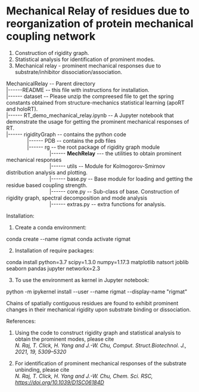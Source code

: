 # Mechanical Relay of residues due to reorganization of protein mechanical coupling network

1. Construction of rigidity graph.
2. Statistical analysis for identification of prominent modes.
3. Mechanical relay - prominent mechanical responses due to substrate/inhibitor dissociation/association.

MechanicalRelay -- Parent directory <br>
|------README -- this file with instructions for installation.<br>
|------	dataset -- Please unzip the compreesed file to get the spring constants obtained from structure-mechanics statistical learning (apoRT and holoRT).<br>
|------	RT_demo_mechanical_relay.ipynb -- A Jupyter notebook that demonstrate the usage for getting the prominent mechanical responses of RT.<br>
|------	rigidityGraph -- contains the python code<br>
    |------	PDB -- contains the pdb files<br>
    |------	rg -- the root package of rigidity graph module<br>
    	    |------ **MechRelay**  --- the utilities to obtain prominent mechanical responses<br>
    	    |------	utils -- Module for Kolmogorov-Smirnov distribution analysis and plotting.<br>
    	    |------	base.py -- Base module for loading and getting the residue based coupling strength.<br>
    	    |------	core.py -- Sub-class of base. Construction of rigidity graph, spectral decomposition and mode analysis<br>
    	    |------	extras.py -- extra functions for analysis.<br>


Installation:

1. Create a conda environment:

conda create --name rigmat
conda activate rigmat

2. Installation of require packages:

conda install python=3.7 scipy=1.3.0 numpy=1.17.3 matplotlib natsort joblib seaborn pandas jupyter networkx=2.3

3. To use the environment as kernel in Jupyter notebook:

python -m ipykernel install --user --name rigmat --display-name "rigmat"

Chains of spatially contiguous residues are found to exhibit prominent changes in their mechanical rigidity upon substrate binding or dissociation.


References: 

1. Using the code to construct rigidity graph and statistical analysis to obtain the prominent modes, 
please cite<br>
*N. Raj, T. Click, H. Yang and J.-W. Chu, Comput. Struct.Biotechnol. J., 2021, 19, 5309–5320*

2. For identification of prominent mechanical responses of the substrate unbinding, please cite<br>
*N. Raj, T. Click, H. Yang and J.-W. Chu, Chem. Sci. RSC, https://doi.org/10.1039/D1SC06184D*



